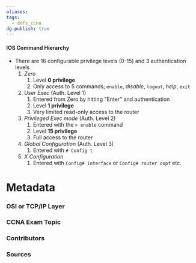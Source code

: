 ```yaml
---
aliases: 
tags:
  - defs_ccna
dg-publish: true
---
```

#### IOS Command Hierarchy
- There are 16 configurable privilege levels (0-15) and 3 authentication levels
	1. *Zero*
		1. Level **0 privilege**
		2. Only access to 5 commands; `enable`, *disable*, `logout`, *help*, `exit`
	3. *User Exec* (Auth. Level 1)
		1. Entered from Zero by hitting "Enter" and authentication
		2. Level **1 privilege**
		3. Very limited read-only access to the router
	4. *Privileged Exec mode* (Auth. Level 2)
		1. Entered with the `> enable` command
		2. Level **15 privilege**
		3. Full access to the router
	5. *Global Configuration* (Auth. Level 3)
		1. Entered with `# Config t`
	6. *X Configuration*
		1. Entered with `Config# interface` or `Config# router ospf` etc.


# Metadata
### OSI or TCP/IP Layer

### CCNA Exam Topic

### Contributors

### Sources


